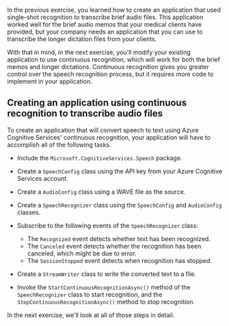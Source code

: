 In the previous exercise, you learned how to create an application that used single-shot recognition to transcribe brief audio files. This application worked well for the brief audio memos that your medical clients have provided, but your company needs an application that you can use to transcribe the longer dictation files from your clients.

With that in mind, in the next exercise, you'll modify your existing application to use continuous recognition, which will work for both the brief memos and longer dictations. Continuous recognition gives you greater control over the speech recognition process, but it requires more code to implement in your application.

## Creating an application using continuous recognition to transcribe audio files

To create an application that will convert speech to text using Azure Cognitive Services' continuous recognition, your application will have to accomplish all of the following tasks.

- Include the `Microsoft.CognitiveServices.Speech` package.

- Create a `SpeechConfig` class using the API key from your Azure Cognitive Services account.

- Create a `AudioConfig` class using a WAVE file as the source.

- Create a `SpeechRecognizer` class using the `SpeechConfig` and `AudioConfig` classes.

- Subscribe to the following events of the `SpeechRecognizer` class:

  - The `Recognized` event detects whether text has been recognized.
  - The `Canceled` event detects whether the recognition has been canceled, which might be due to error.
  - The `SessionStopped` event detects when recognition has stopped.

- Create a `StreamWriter` class to write the converted text to a file.

- Invoke the `StartContinuousRecognitionAsync()` method of the `SpeechRecognizer` class to start recognition, and the `StopContinuousRecognitionAsync()` method to stop recognition.

In the next exercise, we'll look at all of those steps in detail.

